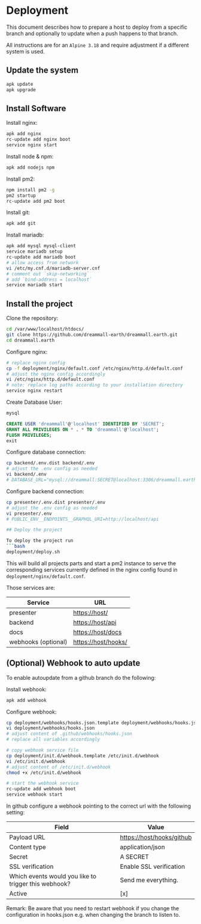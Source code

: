 # Deployment

This document describes how to prepare a host to deploy from a specific branch and optionally to update when a push happens to that branch.

All instructions are for an `Alpine 3.18` and require adjustment if a different system is used.

## Update the system
```bash
apk update
apk upgrade
```

## Install Software
Install nginx:
```bash
apk add nginx
rc-update add nginx boot
service nginx start
```

Install node & npm:
```bash
apk add nodejs npm
```

Install pm2:
```bash
npm install pm2 -g
pm2 startup
rc-update add pm2 boot
```

Install git:
```bash
apk add git
```

Install mariadb:
```bash
apk add mysql mysql-client
service mariadb setup
rc-update add mariadb boot
# allow access from network
vi /etc/my.cnf.d/mariadb-server.cnf
# comment out `skip-networking`
# add `bind-address = localhost`
service mariadb start
```

## Install the project

Clone the repository:
```bash
cd /var/www/localhost/htdocs/
git clone https://github.com/dreammall-earth/dreammall.earth.git
cd dreammall.earth
```

Configure nginx:
```bash
# replace nginx config
cp -f deployment/nginx/default.conf /etc/nginx/http.d/default.conf
# adjust the nginx config accordingly
vi /etc/nginx/http.d/default.conf
# note: replace log paths according to your installation directory
service nginx restart
```

Create Database User:
```bash
mysql
```
```sql
CREATE USER 'dreammall'@'localhost' IDENTIFIED BY 'SECRET';
GRANT ALL PRIVILEGES ON * . * TO 'dreammall'@'localhost';
FLUSH PRIVILEGES;
exit
```

Configure database connection:
```bash
cp backend/.env.dist backend/.env
# adjust the .env config as needed
vi backend/.env
# DATABASE_URL="mysql://dreammall:SECRET@localhost:3306/dreammall.earth"
```

Configure backend connection:
```bash
cp presenter/.env.dist presenter/.env
# adjust the .env config as needed
vi presenter/.env
# PUBLIC_ENV__ENDPOINTS__GRAPHQL_URI=http://localhost/api

## Deploy the project

To deploy the project run
```bash
deployment/deploy.sh
```

This will build all projects parts and start a pm2 instance to serve the corresponding services currently defined in the nginx config found in `deployment/nginx/default.conf`.

Those services are:

| Service             | URL                                        |
|---------------------|--------------------------------------------|
| presenter           | [https://host/](https://host/)             |
| backend             | [https://host/api](https://host/api)       |
| docs                | [https://host/docs](https://host/docs)     |
| webhooks (optional) | [https://host/hooks/](https://host/hooks/) |

## (Optional) Webhook to auto update

To enable autoupdate from a github branch do the following:

Install webhook:
```bash
apk add webhook
```

Configure webhook:
```bash
cp deployment/webhooks/hooks.json.template deployment/webhooks/hooks.json
vi deployment/webhooks/hooks.json
# adjust content of .github/webhooks/hooks.json
# replace all variables accordingly

# copy webhook service file
cp deployment/init.d/webhook.template /etc/init.d/webhook
vi /etc/init.d/webhook
# adjust content of /etc/init.d/webhook
chmod +x /etc/init.d/webhook

# start the webhook service
rc-update add webhook boot
service webhook start
```

In github configure a webhook pointing to the correct url with the following setting:

| Field                                                | Value                                                  |
|------------------------------------------------------|--------------------------------------------------------|
| Payload URL                                          | [https://host/hooks/github](https://host/hooks/github) |
| Content type                                         | application/json                                       |
| Secret                                               | A SECRET                                               |
| SSL verification                                     | Enable SSL verification                                |
| Which events would you like to trigger this webhook? | Send me everything.                                    |
| Active                                               | [x]                                                    |

Remark: Be aware that you need to restart webhook if you change the configuration in hooks.json e.g. when changing the branch to listen to.

